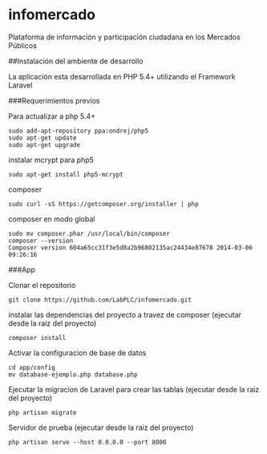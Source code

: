 infomercado
===========

Plataforma de información y participación ciudadana en los Mercados Públicos

##Instalación del ambiente de desarrollo

La aplicación esta desarrollada en PHP 5.4+ utilizando el Framework Laravel

###Requerimientos previos

Para actualizar a php 5.4+

```
sudo add-apt-repository ppa:ondrej/php5
sudo apt-get update
sudo apt-get upgrade
```

instalar mcrypt para php5
```
sudo apt-get install php5-mcrypt
```

composer
```
sudo curl -sS https://getcomposer.org/installer | php
```
composer en modo global
```
sudo mv composer.phar /usr/local/bin/composer
composer --version
Composer version 604a65cc31f3e5d8a2b96802135ac24434e87678 2014-03-06 09:26:16
```


###App

Clonar el repositorio
```
git clone https://github.com/LabPLC/infomercado.git
```

instalar las dependencias del proyecto a travez de composer (ejecutar desde la raiz del proyecto)
```
composer install
```

Activar la configuracion de base de datos
```
cd app/config
mv database-ejemplo.php database.php
```

Ejecutar la migracion de Laravel para crear las tablas (ejecutar desde la raiz del proyecto)
```
php artisan migrate
```

Servidor de prueba (ejecutar desde la raiz del proyecto)
```
php artisan serve --host 0.0.0.0 --port 8000
```


